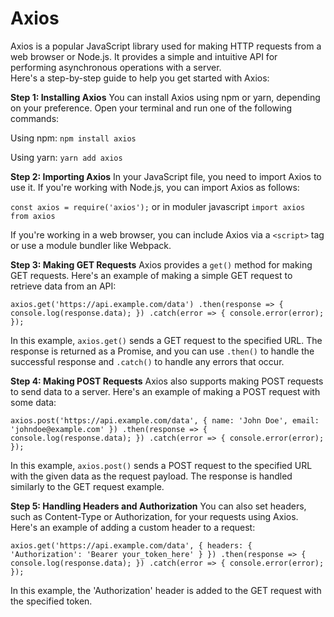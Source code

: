 # Axios

Axios is a popular JavaScript library used for making HTTP requests from a web browser or Node.js. It provides a simple and intuitive API for performing asynchronous operations with a server.  
Here's a step-by-step guide to help you get started with Axios:

**Step 1: Installing Axios**
You can install Axios using npm or yarn, depending on your preference. Open your terminal and run one of the following commands:

Using npm:
`npm install axios`

Using yarn:
`yarn add axios`

**Step 2: Importing Axios**
In your JavaScript file, you need to import Axios to use it. If you're working with Node.js, you can import Axios as follows:

`const axios = require('axios');`
or in moduler javascript
`import axios from axios`

If you're working in a web browser, you can include Axios via a `<script>` tag or use a module bundler like Webpack.

**Step 3: Making GET Requests**
Axios provides a `get()` method for making GET requests. Here's an example of making a simple GET request to retrieve data from an API:

`
axios.get('https://api.example.com/data')
  .then(response => {
    console.log(response.data);
  })
  .catch(error => {
    console.error(error);
  });
`

In this example, `axios.get()` sends a GET request to the specified URL. The response is returned as a Promise, and you can use `.then()` to handle the successful response and `.catch()` to handle any errors that occur.

**Step 4: Making POST Requests**
Axios also supports making POST requests to send data to a server. Here's an example of making a POST request with some data:

`
axios.post('https://api.example.com/data', {
    name: 'John Doe',
    email: 'johndoe@example.com'
  })
  .then(response => {
    console.log(response.data);
  })
  .catch(error => {
    console.error(error);
  });
`

In this example, `axios.post()` sends a POST request to the specified URL with the given data as the request payload. The response is handled similarly to the GET request example.

**Step 5: Handling Headers and Authorization**
You can also set headers, such as Content-Type or Authorization, for your requests using Axios. Here's an example of adding a custom header to a request:

`
axios.get('https://api.example.com/data', {
    headers: {
      'Authorization': 'Bearer your_token_here'
    }
  })
  .then(response => {
    console.log(response.data);
  })
  .catch(error => {
    console.error(error);
  });
`

In this example, the 'Authorization' header is added to the GET request with the specified token.